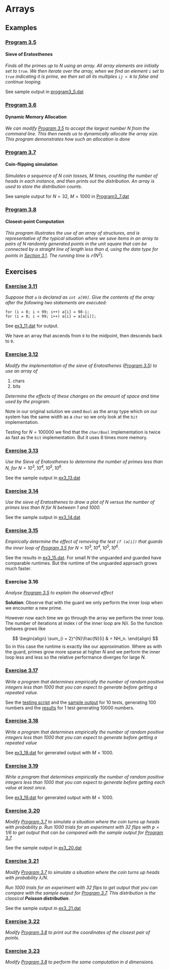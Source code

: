 # Arrays

## Examples

### [Program 3.5](./Examples/Program3_5/program3_5_sieve.c)

#### Sieve of Eratosthenes

*Finds all the primes up to N using an array. All array
elements are initially set to `true`. We then iterate over the array, when we find an element `i` set to `true` indicating it is prime, we then set all its multiples `ij < N` to false and continue looping.*

See sample output in [program3_5.dat](./Examples/Program3_5/program3_5.dat)

### [Program 3.6](./Examples/Program3_6/program3_6_dynamic_allocation.c)

#### Dynamic Memory Allocation

*We can modify [Program 3.5](#program-35) to accept
the largest number $N$ from the command line. This then needs us to dynamically allocate the array size. This program demonstrates how such an allocation is done*

### [Program 3.7](./Examples/Program3_7/program3_7_coin_flipping.c)

#### Coin-flipping simulation

*Simulates a sequence of $N$ coin tosses, $M$ times, counting the number of heads in each instance, and then
prints out the distribution. An array is used to store
the distribution counts*.

See sample output for $N = 32$, $M = 1000$ in [Program3_7.dat](./Examples/Program3_7/program3_7.dat)

### [Program 3.8](./Examples/Program3_8/program3_8_closest_point.c)

#### Closest-point Computation

*This program illustrates the use of an array of
structures, and is representative of the typical
situation where we save items in an array to pairs of $N$ randomly generated points in the unit square that
can be connected by a straight line of length less
than $d$, using the data type for points in [Section 3.1](../BuildingBlocks/index.md). The running time is
$\mathcal{O}(N^2)$.*

## Exercises

### [Exercise 3.11](./Exercises/Ex3_11/ex3_11.c)

*Suppose that `a` is declared as `int a[99]`. Give the
contents of the array after the following two
statements are executed:*

```
for (i = 0; i < 99; i++) a[i] = 98-i;
for (i = 0; i < 99; i++) a[i] = a[a[i]];
```
See [ex3_11.dat](./Exercises/Ex3_11/ex3_11.dat) for output.

We have an array that ascends from `0` to the midpoint,
then descends back to `0`.

### [Exercise 3.12](./Exercises/Ex3_12/ex3_12.c)

*Modify the implementation of the sieve of Eratosthenes
([Program 3.5](#program-35)) to use an array of*

1. chars
2. bits

*Determine the effects of these changes on the amount of
space and time used by the program.*

Note in our original solution we used `Bool` as the array type which on our system has the same width
as a `char` so we only look at the `bit` implementation.

Testing for $N = 100000$ we find that the `char/Bool` implementation is twice as fast as the `bit` implementation. But it uses $8$ times more memory.

### [Exercise 3.13](./Exercises/Ex3_13/ex3_13.c)

*Use the Sieve of Eratosthenes to determine the number
of primes less than $N$, for $N = 10^3, 10^4, 10^5, 10^6$.*

See the sample output in [ex3_13.dat](./Exercises/Ex3_13/ex3_13.dat)

### [Exercise 3.14](./Exercises/Ex3_14/ex3_14.c)

*Use the sieve of Eratosthenes to draw a plot of $N$ versus the number of primes less than $N$ for $N$ between $1$ and $1000$.*

See the sample output in [ex3_14.dat](./Exercises/Ex3_14/ex3_14.dat)

### [Exercise 3.15](./Exercises/Ex3_15/ex3_15.c)

*Empirically determine the effect of removing the
test `if (a[i])` that guards the inner loop of
[Program 3.5](#program-35) for $N = 10^3, 10^4, 10^5, 10^6$.*

See the results in [ex3_15.dat](./Exercises/Ex3_15/ex3_15.dat). For small $N$ the unguarded and guarded
have comparable runtimes. But the runtime of the unguarded approach grows much faster.

### Exercise 3.16

*Analyse [Program 3.5](#program-35) to explain the
observed effect*

**Solution**: Observe that with the guard we only perform the inner loop when we encounter a new prime.

However now each time we go through the array we perform the inner loop. The number of iterations at index $i$ of the inner loop are $N/i$. So the function behaves grows like

$$
\begin{align}
    \sum_{i = 2}^{N}\frac{N}{i} & = NH_n.
\end{align}
$$
So in this case the runtime is exactly like our approximation. Where as with the guard, primes grow
more sparse at higher $N$ and we perform the inner
loop less and less so the relative performance diverges for large $N$.

### [Exercise 3.17](./Exercises/Ex3_17/ex3_17.c)

*Write a program that determines empirically the number of random positive integers less than $1000$ that you can expect to generate before getting a repeated value.*

See the [testing script](./Exercises/Ex3_17/testEx3_17.sh) and the [sample output](./Exercises/Ex3_17/tests/20241117/ex3_17.dat) for 10 tests, generating 100 numbers and the [results](./Exercises/Ex3_17/tests/20241117/ex3_17.dat)
for 1 test generating 10000 numbers.

### [Exercise 3.18](./Exercises/Ex3_18/ex3_18.c)

*Write a program that determines empirically the number of random positive integers less than $1000$ that you can expect
to generate before getting a repeated value*

See [ex3_18.dat](./Exercises/Ex3_18/ex3_18.dat) for generated output with $M = 1000$.

### [Exercise 3.19](./Exercises/Ex3_19/ex3_19.c)

*Write a program that determines empirically the number of
random positive integers less than 1000 that you can expect
to generate before getting each value at least once.*

See [ex3_19.dat](./Exercises/Ex3_19/ex3_19.dat) for generated
output with $M = 1000$.

### [Exercise 3.20](./Exercises/Ex3_20/ex3_20.c)

*Modify [Program 3.7](#program-37) to simulate a situation
where the coin turns up heads with probability $p$. Run
$1000$ trials for an experiment with $32$ flips with $p =1/6$
to get output that can be compared with the sample output for [Program 3.7](./Examples/Program3_7/program3_7.dat).*

See the sample output in [ex3_20.dat](./Exercises/Ex3_20/ex3_20.dat)

### [Exercise 3.21](./Exercises/Ex3_21/ex3_21.c)

*Modify [Program 3.7](#program-37) to simulate a situation
where the coin turns up heads with probability $\lambda/N$.*

*Run $1000$ trials for an experiment with $32$ flips to get
output that you can compare with the sample output for 
[Program 3.7](./Examples/Program3_7/program3_7.dat). This distribution is the classical **Poisson distribution***.

See the sample output in [ex3_21.dat](./Exercises/Ex3_21/ex3_21.dat)

### [Exercise 3.22](./Exercises/Ex3_22/ex3_22.c)

*Modify [Program 3.8](#program-38) to print out the coordinates
of the closest pair of points.*

### [Exercise 3.23](./Exercises/Ex3_23/ex3_23.c)

*Modify [Program 3.8](#program-38) to perform the same
computation in $d$ dimensions.*








